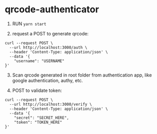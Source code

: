# qrcode-authenticator

1. RUN `yarn start`

2. request a POST to generate qrcode:

```
curl --request POST \
  --url http://localhost:3000/auth \
  --header 'Content-Type: application/json' \
  --data '{
	"username": "USERNAME"
}'
```

3. Scan qrcode generated in root folder from authentication app, like google authentication, authy, etc.

4. POST to validate token:

```
curl --request POST \
  --url http://localhost:3000/verify \
  --header 'Content-Type: application/json' \
  --data '{
	"secret": "SECRET_HERE",
	"token": "TOKEN_HERE"
}'
```